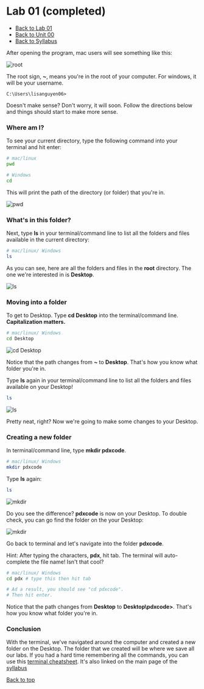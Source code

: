 # Lab 01 (completed) <a id="top"></a>

- [Back to Lab 01](lab01.md)
- [Back to Unit 00](../units/unit-0.md)
- [Back to Syllabus](../README.md)

After opening the program, mac users will see something like this:

![root](../resources/lab01/lab00-root.png)

The root sign, **~**, means you're in the root of your computer. For windows, it will be your username.
```
C:\Users\lisanguyen06>
```
 Doesn't make sense? Don't worry, it will soon. Follow the directions below and things should start to make more sense.

### Where am I?

To see your current directory, type the following command into your terminal and hit enter:

```bash
# mac/linux
pwd

# Windows
cd
```
This will print the path of the directory (or folder) that you're in.

![pwd](../resources/lab01/lab00-pwd.png)

### What's in this folder?

Next, type **ls** in your terminal/command line to list all the folders and files available in the current directory:

```bash
# mac/linux/ Windows
ls
```
As you can see, here are all the folders and files in the **root** directory. The one we're interested in is **Desktop**.

![ls](../resources/lab01/lab00-ls.png)

### Moving into a folder

To get to Desktop. Type **cd Desktop** into the terminal/command line. **Capitalization matters.**

```bash
# mac/linux/ Windows
cd Desktop
```

![cd Desktop](../resources/lab01/lab00-cd-desktop.png)

Notice that the path changes from **~** to **Desktop**. That's how you know what folder you're in.

Type **ls** again in your terminal/command line to list all the folders and files available on your Desktop!

```bash
ls
```
![ls](../resources/lab01/lab00-ls-2.png)

Pretty neat, right? Now we're going to make some changes to your Desktop.

### Creating a new folder

In terminal/command line, type **mkdir pdxcode**.

```bash
# mac/linux/ Windows
mkdir pdxcode
```
Type **ls** again:
```bash
ls
```
![mkdir](../resources/lab01/lab00-mkdir.png)

Do you see the difference? **pdxcode** is now on your Desktop. To double check, you can go find the folder on the your Desktop:

![mkdir](../resources/lab01/lab00-desktop.png)

Go back to terminal and let's navigate into the folder **pdxcode**.

Hint: After typing the characters, **pdx**, hit tab. The terminal will auto-complete the file name! Isn't that cool?

```bash
# mac/linux/ Windows
cd pdx # type this then hit tab

# Ad a result, you should see "cd pdxcode".
# Then hit enter.
```
Notice that the path changes from **Desktop** to **Desktop\pdxcode>**. That's how you know what folder you're in.

### Conclusion
With the terminal, we've navigated around the computer and created a new folder on the Desktop. The folder that we created will be where we save all our labs. If you had a hard time remembering all the commands, you can use this [terminal cheatsheet](lab01.md). It's also linked on the main page of the [syllabus](../README.md)

[Back to top](#top)
